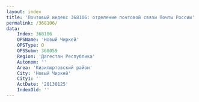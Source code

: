 ```yaml
---
layout: index
title: 'Почтовый индекс 368106: отделение почтовой связи Почты России'
permalink: /368106/
data:
    Index: 368106
    OPSName: 'Новый Чиркей'
    OPSType: О
    OPSSubm: 368059
    Region: 'Дагестан Республика'
    Autonom: ''
    Area: 'Кизилюртовский район'
    City: 'Новый Чиркей'
    City1: ''
    ActDate: '20130125'
    IndexOld: ''
---
```

